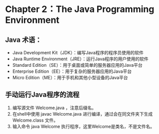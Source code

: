 # Chapter 2：The Java Programming Environment
## Java 术语：
- Java Development Kit（JDK）：编写Java程序的程序员使用的软件
- Java Runtime Environment（JRE）：运行Java程序的用户使用的软件
- Standard Edition（SE）：用于桌面或简单的服务器应用的Java平台
- Enterprise Edition（EE）：用于复杂的服务器应用的Java平台
- Micro Edition（ME）：用于手机和其他小型设备的Java平台
## 手动运行Java程序的流程
1. 编写源文件 Welcome.java ，注意后缀名。
2. 在shell中使用 javac Welcome.java 进行编译，通过会在同文件夹下生成 Welcome.class 文件。
3. 输入命令 java Welcome 执行程序，这里Welcome是类名，不是文件名。

